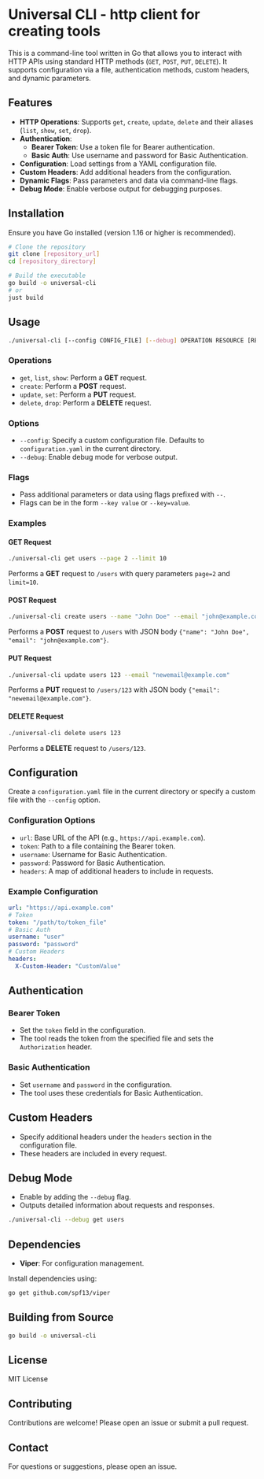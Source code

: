 # Universal CLI - http client for creating tools

This is a command-line tool written in Go that allows you to interact with HTTP APIs using standard HTTP methods (`GET`, `POST`, `PUT`, `DELETE`). It supports configuration via a file, authentication methods, custom headers, and dynamic parameters.

## Features

- **HTTP Operations**: Supports `get`, `create`, `update`, `delete` and their aliases (`list`, `show`, `set`, `drop`).
- **Authentication**:
    - **Bearer Token**: Use a token file for Bearer authentication.
    - **Basic Auth**: Use username and password for Basic Authentication.
- **Configuration**: Load settings from a YAML configuration file.
- **Custom Headers**: Add additional headers from the configuration.
- **Dynamic Flags**: Pass parameters and data via command-line flags.
- **Debug Mode**: Enable verbose output for debugging purposes.

## Installation

Ensure you have Go installed (version 1.16 or higher is recommended).

```bash
# Clone the repository
git clone [repository_url]
cd [repository_directory]

# Build the executable
go build -o universal-cli
# or
just build
```

## Usage

```bash
./universal-cli [--config CONFIG_FILE] [--debug] OPERATION RESOURCE [RESOURCE ...] [--FLAG VALUE ...]
```

### Operations

- `get`, `list`, `show`: Perform a **GET** request.
- `create`: Perform a **POST** request.
- `update`, `set`: Perform a **PUT** request.
- `delete`, `drop`: Perform a **DELETE** request.

### Options

- `--config`: Specify a custom configuration file. Defaults to `configuration.yaml` in the current directory.
- `--debug`: Enable debug mode for verbose output.

### Flags

- Pass additional parameters or data using flags prefixed with `--`.
- Flags can be in the form `--key value` or `--key=value`.

### Examples

#### GET Request

```bash
./universal-cli get users --page 2 --limit 10
```

Performs a **GET** request to `/users` with query parameters `page=2` and `limit=10`.

#### POST Request

```bash
./universal-cli create users --name "John Doe" --email "john@example.com"
```

Performs a **POST** request to `/users` with JSON body `{"name": "John Doe", "email": "john@example.com"}`.

#### PUT Request

```bash
./universal-cli update users 123 --email "newemail@example.com"
```

Performs a **PUT** request to `/users/123` with JSON body `{"email": "newemail@example.com"}`.

#### DELETE Request

```bash
./universal-cli delete users 123
```

Performs a **DELETE** request to `/users/123`.

## Configuration

Create a `configuration.yaml` file in the current directory or specify a custom file with the `--config` option.

### Configuration Options

- `url`: Base URL of the API (e.g., `https://api.example.com`).
- `token`: Path to a file containing the Bearer token.
- `username`: Username for Basic Authentication.
- `password`: Password for Basic Authentication.
- `headers`: A map of additional headers to include in requests.

### Example Configuration

```yaml
url: "https://api.example.com"
# Token
token: "/path/to/token_file"
# Basic Auth
username: "user"
password: "password"
# Custom Headers
headers:
  X-Custom-Header: "CustomValue"
```

## Authentication

### Bearer Token

- Set the `token` field in the configuration.
- The tool reads the token from the specified file and sets the `Authorization` header.

### Basic Authentication

- Set `username` and `password` in the configuration.
- The tool uses these credentials for Basic Authentication.

## Custom Headers

- Specify additional headers under the `headers` section in the configuration file.
- These headers are included in every request.

## Debug Mode

- Enable by adding the `--debug` flag.
- Outputs detailed information about requests and responses.

```bash
./universal-cli --debug get users
```

## Dependencies

- **Viper**: For configuration management.

Install dependencies using:

```bash
go get github.com/spf13/viper
```

## Building from Source

```bash
go build -o universal-cli
```

## License

MIT License

## Contributing

Contributions are welcome! Please open an issue or submit a pull request.

## Contact

For questions or suggestions, please open an issue.
